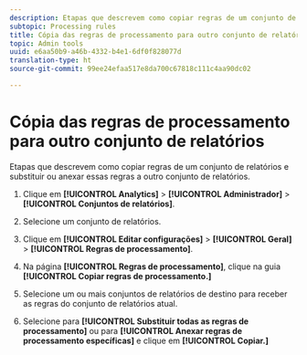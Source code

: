 ```yaml
---
description: Etapas que descrevem como copiar regras de um conjunto de relatórios e substituir ou anexar essas regras a outro conjunto de relatórios.
subtopic: Processing rules
title: Cópia das regras de processamento para outro conjunto de relatórios
topic: Admin tools
uuid: e6aa50b9-a46b-4332-b4e1-6df0f828077d
translation-type: ht
source-git-commit: 99ee24efaa517e8da700c67818c111c4aa90dc02

---
```



# Cópia das regras de processamento para outro conjunto de relatórios

Etapas que descrevem como copiar regras de um conjunto de relatórios e substituir ou anexar essas regras a outro conjunto de relatórios.

1. Clique em **[!UICONTROL Analytics]** > **[!UICONTROL Administrador]** > **[!UICONTROL Conjuntos de relatórios]**.
1. Selecione um conjunto de relatórios.
1. Clique em **[!UICONTROL Editar configurações]** > **[!UICONTROL Geral]** > **[!UICONTROL Regras de processamento]**.

1. Na página **[!UICONTROL Regras de processamento]**, clique na guia **[!UICONTROL Copiar regras de processamento.]**
1. Selecione um ou mais conjuntos de relatórios de destino para receber as regras do conjunto de relatórios atual.
1. Selecione para **[!UICONTROL Substituir todas as regras de processamento]** ou para **[!UICONTROL Anexar regras de processamento específicas]** e clique em **[!UICONTROL Copiar.]**
